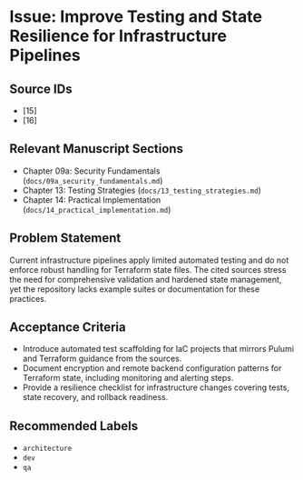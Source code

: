 # Issue: Improve Testing and State Resilience for Infrastructure Pipelines

## Source IDs
- [15]
- [16]

## Relevant Manuscript Sections
- Chapter 09a: Security Fundamentals (`docs/09a_security_fundamentals.md`)
- Chapter 13: Testing Strategies (`docs/13_testing_strategies.md`)
- Chapter 14: Practical Implementation (`docs/14_practical_implementation.md`)

## Problem Statement
Current infrastructure pipelines apply limited automated testing and do not enforce robust handling for Terraform state files. The cited sources stress the need for comprehensive validation and hardened state management, yet the repository lacks example suites or documentation for these practices.

## Acceptance Criteria
- Introduce automated test scaffolding for IaC projects that mirrors Pulumi and Terraform guidance from the sources.
- Document encryption and remote backend configuration patterns for Terraform state, including monitoring and alerting steps.
- Provide a resilience checklist for infrastructure changes covering tests, state recovery, and rollback readiness.

## Recommended Labels
- `architecture`
- `dev`
- `qa`
